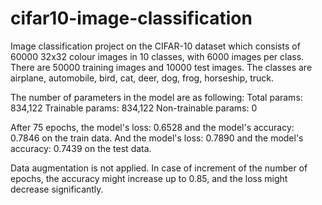# cifar10-image-classification

Image classification project on the CIFAR-10 dataset which consists of 60000 32x32 colour images in 10 classes, 
with 6000 images per class. There are 50000 training images and 10000 test images. The classes are airplane, 
automobile, bird, cat, deer, dog, frog, horseship, truck.

The number of parameters in the model are as following:
Total params: 834,122
Trainable params: 834,122
Non-trainable params: 0

After 75 epochs, the model's loss: 0.6528 and the model's accuracy: 0.7846 on the train data.
And the model's loss: 0.7890 and the model's accuracy: 0.7439 on the test data.

Data augmentation is not applied. In case of increment of the number of epochs,
the accuracy might increase up to 0.85, and the loss might decrease significantly.
